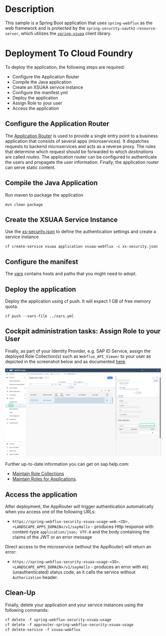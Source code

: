 # Description
This sample is a Spring Boot application that uses `spring-webflux` as the web framework and 
is protected by the `spring-security-oauth2-resource-server`, 
which utilizes the [`spring-xsuaa`](/spring-xsuaa/) client library.

# Deployment To Cloud Foundry
To deploy the application, the following steps are required:
- Configure the Application Router
- Compile the Java application
- Create an XSUAA service instance
- Configure the manifest.yml
- Deploy the application
- Assign Role to your user
- Access the application

## Configure the Application Router

The [Application Router](./approuter/package.json) is used to provide a single entry point to a business application that consists of several apps (microservices). 
It dispatches requests to backend microservices and acts as a reverse proxy. The rules that determine which request should be forwarded to which _destinations_ are called _routes_. 
The application router can be configured to authenticate the users and propagate the user information. Finally, the application router can serve static content.

## Compile the Java Application
Run maven to package the application
```shell
mvn clean package
```

## Create the XSUAA Service Instance
Use the [xs-security.json](./xs-security.json) to define the authentication settings and create a service instance
```shell
cf create-service xsuaa application xsuaa-webflux -c xs-security.json
```

## Configure the manifest
The [vars](../vars.yml) contains hosts and paths that you might need to adopt.

## Deploy the application
Deploy the application using cf push. It will expect 1 GB of free memory quota.

```shell
cf push --vars-file ../vars.yml
```


## Cockpit administration tasks: Assign Role to your User
Finally, as part of your Identity Provider, e.g. SAP ID Service, assign the deployed Role Collection(s) such as `Webflux_API_Viewer` to your user as depicted in the screenshot below and as documented [here](https://help.sap.com/viewer/65de2977205c403bbc107264b8eccf4b/Cloud/en-US/9e1bf57130ef466e8017eab298b40e5e.html).

![](../images/SAP_CP_Cockpit_AssignRoleCollectionToUser.png)

Further up-to-date information you can get on sap.help.com:
- [Maintain Role Collections](https://help.sap.com/viewer/65de2977205c403bbc107264b8eccf4b/Cloud/en-US/d5f1612d8230448bb6c02a7d9c8ac0d1.html)
- [Maintain Roles for Applications](https://help.sap.com/viewer/65de2977205c403bbc107264b8eccf4b/Cloud/en-US/7596a0bdab4649ac8a6f6721dc72db19.html).


## Access the application
After deployment, the AppRouter will trigger authentication automatically when you access one of the following URLs:

* `https://spring-webflux-security-xsuaa-usage-web-<ID>.<LANDSCAPE_APPS_DOMAIN>/v1/sayHello` - produces Http response with content-type `application/json; UTF-8` and the body containing the claims of the JWT or an error message

Direct access to the microservice (without the AppRouter) will return an error:

* `https://spring-webflux-security-xsuaa-usage-<ID>.<LANDSCAPE_APPS_DOMAIN>/v1/sayHello` - produces an error with `401` (unauthenticated) status code, as it calls the service without `Authorization` header.

## Clean-Up

Finally, delete your application and your service instances using the following commands:
```
cf delete -f spring-webflux-security-xsuaa-usage
cf delete -f approuter-spring-webflux-security-xsuaa-usage
cf delete-service -f xsuaa-webflux
```
